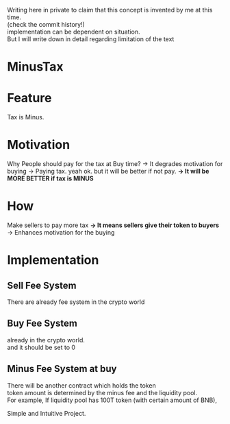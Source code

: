 Writing here in private to claim that this concept is invented by me at this time.  
(check the commit history!)  
implementation can be dependent on situation.  
But I will write down in detail regarding limitation of the text  

# MinusTax

# Feature
Tax is Minus.

# Motivation
Why People should pay for the tax at Buy time?
-> It degrades motivation for buying
-> Paying tax. yeah ok. but it will be better if not pay.
**-> It will be MORE BETTER if tax is MINUS**

# How
Make sellers to pay more tax
**-> It means sellers give their token to buyers**
-> Enhances motivation for the buying

# Implementation
## Sell Fee System
There are already fee system in the crypto world

## Buy Fee System
already in the crypto world.  
and it should be set to 0

## Minus Fee System at buy
There will be another contract which holds the token  
token amount is determined by the minus fee and the liquidity pool.  
For example,
If liquidity pool has 100T token (with certain amount of BNB),



Simple and Intuitive Project.
